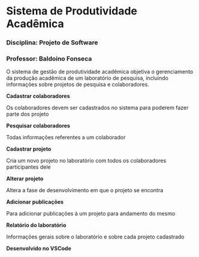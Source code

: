 # Sistema de Produtividade Acadêmica

### Disciplina: Projeto de Software
### Professor: Baldoino Fonseca




O sistema de gestão de produtividade acadêmica objetiva o gerenciamento da produção acadêmica de um laboratório de pesquisa, incluindo informações sobre projetos de pesquisa e colaboradores.




**Cadastrar colaboradores**

Os colaboradores devem ser cadastrados no sistema para poderem fazer parte dos projeto




**Pesquisar colaboradores**

Todas informações referentes a um colaborador




**Cadastrar projeto**

Cria um novo projeto no laboratório com todos os colaboradores participantes dele




**Alterar projeto**

Altera a fase de desenvolvimento em que o projeto se encontra




**Adicionar publicações**

Para adicionar publicações à um projeto para andamento do mesmo




**Relatório do laboratório**

Informações gerais sobre o laboratório e sobre cada projeto cadastrado



**Desenvolvido no VSCode**

